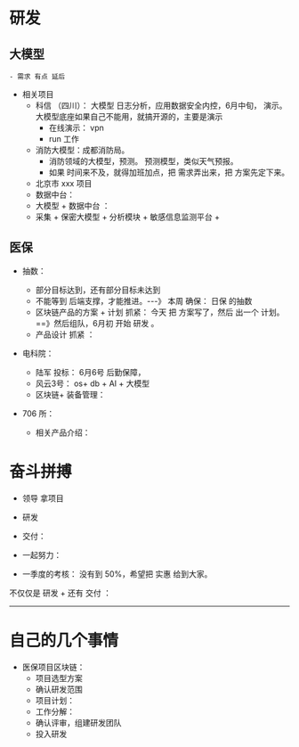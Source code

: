 #  研发 

## 大模型

	- 需求 有点 延后
 - 相关项目
   - 科信 （四川）： 大模型 日志分析，应用数据安全内控，6月中旬， 演示。大模型底座如果自己不能用，就搞开源的，主要是演示
     - 在线演示： vpn
     - run 工作
   - 消防大模型：成都消防局。
     - 消防领域的大模型，预测。 预测模型，类似天气预报。
     - 如果 时间来不及，就得加班加点，把 需求弄出来，把 方案先定下来。
   - 北京市 xxx 项目
   - 数据中台：
   - 大模型 + 数据中台 ： 
   - 采集 + 保密大模型 + 分析模块 + 敏感信息监测平台 + 



##  医保

- 抽数： 
  - 部分目标达到，还有部分目标未达到
  - 不能等到 后端支撑，才能推进。---》 本周 确保： 日保 的抽数
  - 区块链产品的方案 + 计划  抓紧： 今天 把 方案写了，然后 出一个 计划。==》然后组队，6月初 开始 研发 。
  -  产品设计 抓紧 ：



- 电科院：
  - 陆军 投标： 6月6号 后勤保障，
  - 风云3号： os+ db + AI + 大模型
  - 区块链+ 装备管理：
- 706 所：
  - 相关产品介绍：

# 奋斗拼搏

-  领导 拿项目

- 研发

- 交付：

- 一起努力： 

- 一季度的考核： 没有到 50%，希望把 实惠 给到大家。

  



不仅仅是 研发  + 还有 交付 ： 





----



# 自己的几个事情



- 医保项目区块链：
  -  项目选型方案
  - 确认研发范围
  -  项目计划：
  - 工作分解：
  - 确认评审，组建研发团队
  - 投入研发





